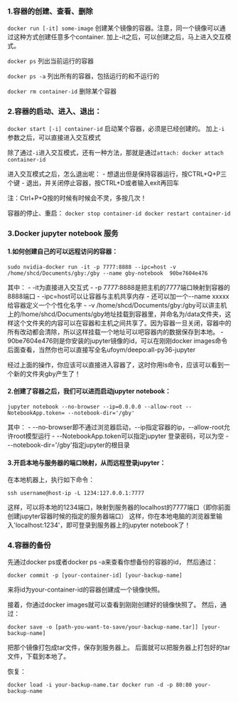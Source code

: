 ### 1.容器的创建、查看、删除

```docker run [-it] some-image``` 创建某个镜像的容器。注意，同一个镜像可以通过这种方式创建任意多个container. 加上-it之后，可以创建之后，马上进入交互模式。

```docker ps``` 列出当前运行的容器

```docker ps -a``` 列出所有的容器，包括运行的和不运行的

```docker rm container-id``` 删除某个容器

### 2.容器的启动、进入、退出：

```docker start [-i] container-id``` 启动某个容器，必须是已经创建的。 加上```-i ```参数之后，可以直接进入交互模式

除了通过```-i```进入交互模式，还有一种方法，那就是通过```attach: docker attach container-id```

进入交互模式之后，怎么退出呢： - 想退出但是保持容器运行，按CTRL+Q+P三个键 - 退出，并关闭停止容器，按CTRL+D或者输入exit再回车

注：Ctrl+P+Q按的时候有时候会不灵，多按几次！

容器的停止、重启： ```docker stop container-id docker restart container-id```


### 3.Docker jupyter notebook 服务

#### 1.如何创建自己的可以远程访问的容器：

```
sudo nvidia-docker run -it -p 7777:8888 --ipc=host -v /home/shcd/Documents/gby:/gby --name gby-notebook  90be7604e476
```

其中： - -it为直接进入交互式 - -p 7777:8888是把主机的7777端口映射到容器的8888端口 - -ipc=host可以让容器与主机共享内存 - 还可以加一个--name xxxxx给容器定义一个个性化名字 - -v /home/shcd/Documents/gby:/gby可以讲主机上的/home/shcd/Documents/gby地址挂载到容器里，并命名为/data文件夹，这样这个文件夹的内容可以在容器和主机之间共享了。因为容器一旦关闭，容器中的所有改动都会清除，所以这样挂载一个地址可以吧容器内的数据保存到本地。 - 90be7604e476则是你安装的jupyter镜像的id，可以在刚刚docker images命令后面查看，当然你也可以直接写全名ufoym/deepo:all-py36-jupyter

经过上面的操作，你应该可以直接进入容器了，这时你用ls命令，应该可以看到一个新的文件夹gby产生了！

#### 2.创建了容器之后，我们可以进而启动jupyter notebook：

```
jupyter notebook --no-browser --ip=0.0.0.0 --allow-root --NotebookApp.token= --notebook-dir='/gby'
```
其中： - --no-browser即不通过浏览器启动，--ip指定容器的ip，--allow-root允许root模型运行 - --NotebookApp.token可以指定jupyter 登录密码，可以为空 - --notebook-dir='/gby'指定jupyter的根目录


#### 3.开启本地与服务器的端口映射，从而远程登录jupyter：

在本地机器上，执行如下命令：

```
ssh username@host-ip -L 1234:127.0.0.1:7777
```

这样，可以将本地的1234端口，映射到服务器的localhost的7777端口（即你前面创建jupyter容器时候的指定的服务器端口） 这样，你在本地电脑的浏览器里输入'localhost:1234'，即可登录到服务器上的jupyter notebook了！

### 4.容器的备份

先通过docker ps或者docker ps -a来查看你想备份的容器的id， 然后通过：

```
docker commit -p [your-container-id] [your-backup-name]
```

来将id为your-container-id的容器创建成一个镜像快照。

接着，你通过docker images就可以查看到刚刚创建好的镜像快照了。 然后，通过：

```
docker save -o [path-you-want-to-save/your-backup-name.tar]] [your-backup-name]
```
把那个镜像打包成tar文件，保存到服务器上。 后面就可以把服务器上打包好的tar文件，下载到本地了。

恢复： 

```
docker load -i your-backup-name.tar docker run -d -p 80:80 your-backup-name
```

